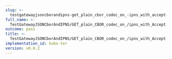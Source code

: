 ```yaml
---
slug: >-
  testgatewayjsoncborandipns-get_plain_cbor_codec_on_-ipns_with_accept-_text-html_returns_html_(dag-index-html)-body
full_name: >-
  TestGatewayJSONCborAndIPNS/GET_plain_CBOR_codec_on_/ipns_with_Accept:_text/html_returns_HTML_(dag-index-html)/Body
outcome: pass
title: >-
  TestGatewayJSONCborAndIPNS/GET_plain_CBOR_codec_on_/ipns_with_Accept:_text/html_returns_HTML_(dag-index-html)/Body
implementation_id: kubo-ter
version: v0.0.2
---
```


